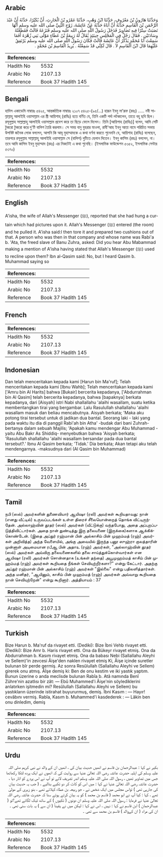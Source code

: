 ## Arabic


<div dir="rtl" lang="ar" style={{fontSize:'larger',backgroundColor:'#f8f9fa',padding:20}}>
وَحَدَّثَنَا هَارُونُ بْنُ مَعْرُوفٍ، حَدَّثَنَا ابْنُ وَهْبٍ، حَدَّثَنَا عَمْرُو بْنُ الْحَارِثِ، أَنَّ بُكَيْرًا، حَدَّثَهُ أَنَّ عَبْدَ الرَّحْمَنِ بْنَ الْقَاسِمِ حَدَّثَهُ أَنَّ أَبَاهُ حَدَّثَهُ عَنْ عَائِشَةَ، زَوْجِ النَّبِيِّ صلى الله عليه وسلم أَنَّهَا نَصَبَتْ سِتْرًا فِيهِ تَصَاوِيرُ فَدَخَلَ رَسُولُ اللَّهِ صلى الله عليه وسلم فَنَزَعَهُ قَالَتْ فَقَطَعْتُهُ وِسَادَتَيْنِ ‏.‏ فَقَالَ رَجُلٌ فِي الْمَجْلِسِ حِينَئِذٍ يُقَالُ لَهُ رَبِيعَةُ بْنُ عَطَاءٍ مَوْلَى بَنِي زُهْرَةَ أَفَمَا سَمِعْتَ أَبَا مُحَمَّدٍ يَذْكُرُ أَنَّ عَائِشَةَ قَالَتْ فَكَانَ رَسُولُ اللَّهِ صلى الله عليه وسلم يَرْتَفِقُ عَلَيْهِمَا قَالَ ابْنُ الْقَاسِمِ لاَ ‏.‏ قَالَ لَكِنِّي قَدْ سَمِعْتُهُ ‏.‏ يُرِيدُ الْقَاسِمَ بْنَ مُحَمَّدٍ ‏.‏
</div>
<div style={{backgroundColor:'#f8f9fa',padding:20, marginBottom: 10}}><table> <thead> <tr> <th>References:</th> <th></th> </tr> </thead> <tbody><tr><td>Hadith No</td><td>5532</td></tr><tr><td>Arabic No</td><td>2107.13</td></tr><tr><td>Reference</td><td>Book 37 Hadith 145</td></tr></tbody></table></div>

## Bengali


<div dir="ltr" lang="bn" style={{fontSize:'larger',backgroundColor:'#f8f9fa',padding:20}}>
হাদিস একাডেমি নাম্বারঃ ৫৪২৫, আন্তর্জাতিক নাম্বারঃ ২১০৭ ৫৪২৫-(৯৫/...) হারূন ইবনু মা’রূফ (রহঃ) ..... নবী সাল্লাল্লাহু আলাইহি ওয়াসাল্লাম এর স্ত্রী আয়িশাহ্ (রাযিঃ) হতে বর্ণিত যে, তিনি একটি পর্দা লটকালেন, তাতে বহু ছবি ছিল। রসূলুল্লাহ সাল্লাল্লাহু আলাইহি ওয়াসাল্লাম প্রবেশ করে তা ছিড়ে ফেলে দিলেন। তিনি [আয়িশাহ (রাযিঃ)] বলেন, আমি সেটি টুকরো টুকরো করে দু'টি বালিশ তৈরি করলাম। সে সময় বানু যুহরার মাওলা, রাবী'আহ ইবনু আতা নামে পরিচিত সভায় উপবিষ্ট জনৈক লোক বললেন, আপনি কি আবূ মুহাম্মাদকে এ কথা বর্ণনা করতে শুনেননি যে, আয়িশাহ (রাযিঃ) বলেছেন, তারপরে রসূলুল্লাহ সাল্লাল্লাহু আলাইহি ওয়াসাল্লাম সে (বালিশ) দুটিতে হেলান দিতেন। ইবনু কাসিম (রহঃ) বললেন, না। তবে আমি কাসিম ইবনু মুহাম্মাদ (রহঃ) এর নিকটেই এ কথা শুনেছি। (ইসলামিক ফাউন্ডেশন ৫৩৫২, ইসলামিক সেন্টার ৫৩৭০)
</div>
<div style={{backgroundColor:'#f8f9fa',padding:20, marginBottom: 10}}><table> <thead> <tr> <th>References:</th> <th></th> </tr> </thead> <tbody><tr><td>Hadith No</td><td>5532</td></tr><tr><td>Arabic No</td><td>2107.13</td></tr><tr><td>Reference</td><td>Book 37 Hadith 145</td></tr></tbody></table></div>

## English


<div dir="ltr" lang="en" style={{fontSize:'larger',backgroundColor:'#f8f9fa',padding:20}}>
A'isha, the wife of Allah's Messenger (ﷺ), reported that she had hung a curtain which had pictures upon it. Allah's Messenger (ﷺ) entered (the room) and he pulled it. A'isha said:I then tore it and prepared two cushions out of that. A person who was then in that company and whose name was Rabi'a b. 'Ata, the freed slave of Banu Zuhra, asked: Did you hear Abu Mabammad making a mention of A'isha having stated that Allah's Messenger (ﷺ) used to recline upon them? lbn al-Qasim said: No, but I heard Qasim b. Muhammad saying so
</div>
<div style={{backgroundColor:'#f8f9fa',padding:20, marginBottom: 10}}><table> <thead> <tr> <th>References:</th> <th></th> </tr> </thead> <tbody><tr><td>Hadith No</td><td>5532</td></tr><tr><td>Arabic No</td><td>2107.13</td></tr><tr><td>Reference</td><td>Book 37 Hadith 145</td></tr></tbody></table></div>

## French


<div dir="ltr" lang="fr" style={{fontSize:'larger',backgroundColor:'#f8f9fa',padding:20}}>

</div>
<div style={{backgroundColor:'#f8f9fa',padding:20, marginBottom: 10}}><table> <thead> <tr> <th>References:</th> <th></th> </tr> </thead> <tbody><tr><td>Hadith No</td><td>5532</td></tr><tr><td>Arabic No</td><td>2107.13</td></tr><tr><td>Reference</td><td>Book 37 Hadith 145</td></tr></tbody></table></div>

## Indonesian


<div dir="ltr" lang="id" style={{fontSize:'larger',backgroundColor:'#f8f9fa',padding:20}}>
Dan telah menceritakan kepada kami [Harun bin Ma'ruf]; Telah menceritakan kepada kami [Ibnu Wahb]; Telah menceritakan kepada kami ['Amru bin Al Harits] bahwa [Bukair] bercerita kepadanya, ['Abdurrahman bin Al Qasim] telah bercerita kepadanya, bahwa [bapaknya] berkata kepadanya, dari [Aisyah] istri Nabi shallallahu 'alaihi wasallam, suatu ketika membentangkan tirai yang bergambar. Lalu Rasulullah shallallahu 'alaihi wasallam masuk dan beliau mencabutnya. Aisyah berkata; 'Maka aku potong tirai tersebut untuk di jadikan dua bantal. Seorang laki - laki yang pada waktu itu dia di panggil Rabi'ah bin Atha' -budak dari bani Zuhrah- bertanya dalam sebuah Majilis; 'Apakah kamu mendengar Abu Muhammad -yaitu Abu Bakr As Shiddiq- menyebutkan bahwa 'Aisyah berkata; 'Rasulullah shallallahu 'alaihi wasallam bersandar pada dua bantal tersebut?.' Ibnu Al Qasim berkata; 'Tidak.' Dia berkata; Akan tetapi aku telah mendengarnya. -maksudnya dari (Al Qasim bin Muhammad)
</div>
<div style={{backgroundColor:'#f8f9fa',padding:20, marginBottom: 10}}><table> <thead> <tr> <th>References:</th> <th></th> </tr> </thead> <tbody><tr><td>Hadith No</td><td>5532</td></tr><tr><td>Arabic No</td><td>2107.13</td></tr><tr><td>Reference</td><td>Book 37 Hadith 145</td></tr></tbody></table></div>

## Tamil


<div dir="ltr" lang="ta" style={{fontSize:'larger',backgroundColor:'#f8f9fa',padding:20}}>
நபி (ஸல்) அவர்களின் துணைவியார் ஆயிஷா (ரலி) அவர்கள் கூறியதாவது: நான் (எனது வீட்டில்) உருவப்படங்கள் உள்ள திரைச் சீலையொன்றைத் தொங்க விட்டிருந்தேன். அல்லாஹ்வின் தூதர் (ஸல்) அவர்கள் (வீட்டுக்கு) வந்தபோது, அதை அப்புறப்படுத்திவிட்டார்கள். அதை நான் துண்டித்து இரு தலையணை (இருக்கை)களாக ஆக்கிக்கொண்டேன். (இதை அப்துர் ரஹ்மான் பின் அல்காசிம் பின் முஹம்மத் (ரஹ்) அவர்கள் அறிவித்த) அந்த வேளையில், அங்கு அவையில் இருந்த பனூ ஸுஹ்ரா குலத்தாரின் முன்னாள் அடிமையான ரபீஆ பின் அதாஉ (ரஹ்) அவர்கள், "அல்லாஹ்வின் தூதர் (ஸல்) அவர்கள் அவ்விரு தலையணைகளில் தலை சாய்த்துக்கொள்வார்கள் என ஆயிஷா (ரலி) அவர்கள் சொன்னதாக (உங்கள் தந்தை) அபூமுஹம்மத் காசிம் பின் முஹம்மத் (ரஹ்) அவர்கள் கூறியதை நீங்கள் செவியுற்றீர்களா?" என்று கேட்டார். அதற்கு அப்துர் ரஹ்மான் பின் அல்காசிம் (ரஹ்) அவர்கள் "இல்லை" என்று பதிலளித்தார்கள். அந்த மனிதர், "ஆயினும், காசிம் பின் முஹம்மத் (ரஹ்) அவர்கள் அவ்வாறு கூறியதை நான் செவியுற்றேன்" என்று கூறினார். அத்தியாயம் : 37
</div>
<div style={{backgroundColor:'#f8f9fa',padding:20, marginBottom: 10}}><table> <thead> <tr> <th>References:</th> <th></th> </tr> </thead> <tbody><tr><td>Hadith No</td><td>5532</td></tr><tr><td>Arabic No</td><td>2107.13</td></tr><tr><td>Reference</td><td>Book 37 Hadith 145</td></tr></tbody></table></div>

## Turkish


<div dir="ltr" lang="tr" style={{fontSize:'larger',backgroundColor:'#f8f9fa',padding:20}}>
Bize Harun b. Ma'ruf da rivayet etti. (Dediki): Bize İbni Vehb rivayet etti. (Dediki): Bize Amr b. Haris rivayet etti. Ona da Bükeyr rivayet etmiş. Ona da Abdurrahman b. Kasım rivayet etmiş. Ona da babası Nebi (Sallallahu Aleyhi ve Sellem)'in zevcesi Âişe'den naklen rivayet etmiş Ki, Âişe içinde suretler bulunan bîr perde germiş. Az sonra Resûlullah (Sallallahu Aleyhi ve Sellem) girerek onu atmış. Âİşe demiş ki: Ben de onu kestim ve iki yastık yaptım. Bunun üzerine o anda meclisde bulunan Rabîa b. Atâ namında Benî Zühre'nin azatlısı bir zât: — Ebû Muhammed'i Âişe'nin söylediklerini anlatırken işitmedin mi? Resûlullah (Sallallahu Aleyhi ve Sellem) bu yastıkların üzerinde istirahat buyururmuş, demiş. İbni Kasım : — Hayır! cevâbını vermiş. Rabîa, Kasım b. Muhammed'i kasdederek : — Lâkin ben onu dinledim, demiş
</div>
<div style={{backgroundColor:'#f8f9fa',padding:20, marginBottom: 10}}><table> <thead> <tr> <th>References:</th> <th></th> </tr> </thead> <tbody><tr><td>Hadith No</td><td>5532</td></tr><tr><td>Arabic No</td><td>2107.13</td></tr><tr><td>Reference</td><td>Book 37 Hadith 145</td></tr></tbody></table></div>

## Urdu


<div dir="rtl" lang="ur" style={{fontSize:'larger',backgroundColor:'#f8f9fa',padding:20}}>
بکیر نے کہا : عبدالرحمان بن قاسم نے انھیں حدیث بیان کی ، انھیں ان کے والد نے نبی کریم صلی اللہ علیہ وسلم کی اہلیہ حضرت عائشہ رضی اللہ تعالیٰ عنہا سے روایت کی کہ انھوں نے ایک پردہ لٹکا رکھاتھا جس میں تصاویر تھیں ، رسول اللہ صلی اللہ علیہ وسلم اندر تشریف لائے تو آپ نے اس پردے کو اتار دیا ، حضرت عائشہ رضی اللہ تعالیٰ عنہا نے کہا : میں اس کو کاٹ کر دو تکیے بنالیے ، ( جب یہ حدیث بیان کی جارہی تھی ) تواس مجلس میں ایک شخص نے ، جو ربیعہ بن عطاء کہلاتے تھے ، بنو زہری کے مولیٰ تھے ، کہا : کیا آپ نے ابو محمد ( قاسم بن محمد ) کو یہ بیان کرتے ہوئے سنا کہ حضرت عائشہ رضی اللہ تعالیٰ عنہا نے فرمایا : رسول اللہ صلی اللہ علیہ وسلم ان دونوں ( تکیوں ) کے ساتھ ٹیک لگاتے تھے؟تو ( عبدالرحمان ) ابن قاسم نے کہا : نہیں ، اس نے کہا : لیکن میں نے یقیناً ( ان سے ) یہ بات سنی تھی ۔ ان کی مراد ( ان کےوالد ) قاسم بن محمد سے تھی ۔
</div>
<div style={{backgroundColor:'#f8f9fa',padding:20, marginBottom: 10}}><table> <thead> <tr> <th>References:</th> <th></th> </tr> </thead> <tbody><tr><td>Hadith No</td><td>5532</td></tr><tr><td>Arabic No</td><td>2107.13</td></tr><tr><td>Reference</td><td>Book 37 Hadith 145</td></tr></tbody></table></div>